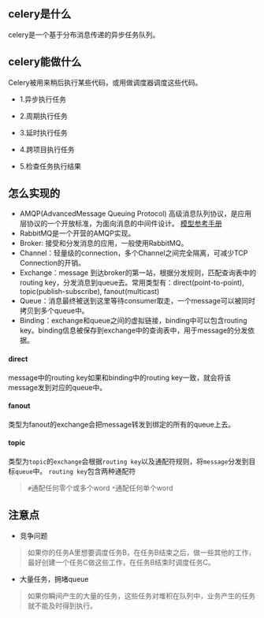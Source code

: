 ## celery是什么
celery是一个基于分布消息传递的异步任务队列。

## celery能做什么
Celery被用来稍后执行某些代码，或用做调度器调度这些代码。

- 1.异步执行任务

- 2.周期执行任务

- 3.延时执行任务

- 4.跨项目执行任务
- 5.检查任务执行结果

## 怎么实现的
- AMQP(AdvancedMessage Queuing Protocol) 高级消息队列协议，是应用层协议的一个开放标准，为面向消息的中间件设计。
[模型参考手册](http://rabbitmq.mr-ping.com/AMQP/AMQP_0-9-1_Model_Explained.html)
- RabbitMQ是一个开营的AMQP实现。
- Broker: 接受和分发消息的应用，一般使用RabbitMQ。
- Channel：轻量级的connection，多个Channel之间完全隔离，可减少TCP Connection的开销。
- Exchange：message 到达broker的第一站，根据分发规则，匹配查询表中的routing key，分发消息到queue去。常用类型有：direct(point-to-point), topic(publish-subscribe), fanout(multicast)
- Queue：消息最终被送到这里等待consumer取走，一个message可以被同时拷贝到多个queue中。
- Binding：exchange和queue之间的虚拟链接，binding中可以包含routing key。binding信息被保存到exchange中的查询表中，用于message的分发依据。

#### direct
message中的routing key如果和binding中的routing key一致，就会将该message发到对应的queue中。
#### fanout
类型为fanout的exchange会把message转发到绑定的所有的queue上去。
#### topic
类型为`topic`的`exchange`会根据`routing key`以及通配符规则，将`message`分发到目标`queue`中。
`routing key`包含两种通配符 
> `#`通配任何零个或多个word `*`通配任何单个word

## 注意点
- 竞争问题

> 如果你的任务A里想要调度任务B，在任务B结束之后，做一些其他的工作，最好创建一个任务C做这些工作，在任务B结束时调度任务C。

- 大量任务，拥堵queue

> 如果你瞬间产生的大量的任务，这些任务对堆积在队列中，业务产生的任务就不能及时得到执行。
